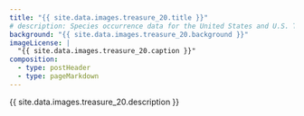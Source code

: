 ```yaml
---
title: "{{ site.data.images.treasure_20.title }}"
# description: Species occurrence data for the United States and U.S. Territories.
background: "{{ site.data.images.treasure_20.background }}"
imageLicense: |
  "{{ site.data.images.treasure_20.caption }}"
composition:
  - type: postHeader
  - type: pageMarkdown
---
```


{{ site.data.images.treasure_20.description }}